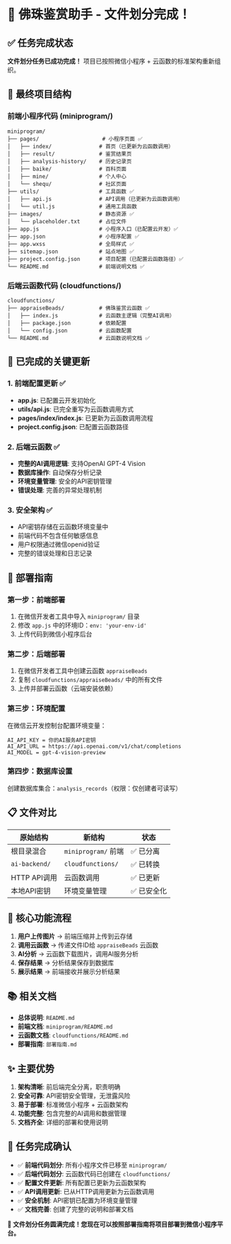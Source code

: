 # 🎉 佛珠鉴赏助手 - 文件划分完成！

## ✅ 任务完成状态

**文件划分任务已成功完成！** 项目已按照微信小程序 + 云函数的标准架构重新组织。

## 📁 最终项目结构

### 前端小程序代码 (miniprogram/)
```
miniprogram/
├── pages/                    # 小程序页面 ✅
│   ├── index/               # 首页（已更新为云函数调用）
│   ├── result/              # 鉴赏结果页
│   ├── analysis-history/    # 历史记录页
│   ├── baike/               # 百科页面
│   ├── mine/                # 个人中心
│   └── shequ/               # 社区页面
├── utils/                   # 工具函数 ✅
│   ├── api.js               # API调用（已更新为云函数调用）
│   └── util.js              # 通用工具函数
├── images/                  # 静态资源 ✅
│   └── placeholder.txt      # 占位文件
├── app.js                   # 小程序入口（已配置云开发）✅
├── app.json                 # 小程序配置 ✅
├── app.wxss                 # 全局样式 ✅
├── sitemap.json             # 站点地图 ✅
├── project.config.json      # 项目配置（已配置云函数路径）✅
└── README.md                # 前端说明文档 ✅
```

### 后端云函数代码 (cloudfunctions/)
```
cloudfunctions/
├── appraiseBeads/           # 佛珠鉴赏云函数 ✅
│   ├── index.js             # 云函数主逻辑（完整AI调用）
│   ├── package.json         # 依赖配置
│   └── config.json          # 云函数配置
└── README.md                # 云函数说明文档 ✅
```

## 🔧 已完成的关键更新

### 1. 前端配置更新 ✅
- **app.js**: 已配置云开发初始化
- **utils/api.js**: 已完全重写为云函数调用方式
- **pages/index/index.js**: 已更新为云函数调用流程
- **project.config.json**: 已配置云函数路径

### 2. 后端云函数 ✅
- **完整的AI调用逻辑**: 支持OpenAI GPT-4 Vision
- **数据库操作**: 自动保存分析记录
- **环境变量管理**: 安全的API密钥管理
- **错误处理**: 完善的异常处理机制

### 3. 安全架构 ✅
- API密钥存储在云函数环境变量中
- 前端代码不包含任何敏感信息
- 用户权限通过微信openid验证
- 完整的错误处理和日志记录

## 🚀 部署指南

### 第一步：前端部署
1. 在微信开发者工具中导入 `miniprogram/` 目录
2. 修改 `app.js` 中的环境ID：`env: 'your-env-id'`
3. 上传代码到微信小程序后台

### 第二步：后端部署
1. 在微信开发者工具中创建云函数 `appraiseBeads`
2. 复制 `cloudfunctions/appraiseBeads/` 中的所有文件
3. 上传并部署云函数（云端安装依赖）

### 第三步：环境配置
在微信云开发控制台配置环境变量：
```
AI_API_KEY = 你的AI服务API密钥
AI_API_URL = https://api.openai.com/v1/chat/completions
AI_MODEL = gpt-4-vision-preview
```

### 第四步：数据库设置
创建数据库集合：`analysis_records`（权限：仅创建者可读写）

## 📋 文件对比

| 原始结构 | 新结构 | 状态 |
|---------|--------|------|
| 根目录混合 | `miniprogram/` 前端 | ✅ 已分离 |
| `ai-backend/` | `cloudfunctions/` | ✅ 已转换 |
| HTTP API调用 | 云函数调用 | ✅ 已更新 |
| 本地API密钥 | 环境变量管理 | ✅ 已安全化 |

## 🎯 核心功能流程

1. **用户上传图片** → 前端压缩并上传到云存储
2. **调用云函数** → 传递文件ID给 `appraiseBeads` 云函数
3. **AI分析** → 云函数下载图片，调用AI服务分析
4. **保存结果** → 分析结果保存到数据库
5. **展示结果** → 前端接收并展示分析结果

## 📚 相关文档

- **总体说明**: `README.md`
- **前端文档**: `miniprogram/README.md`
- **云函数文档**: `cloudfunctions/README.md`
- **部署指南**: `部署指南.md`

## ✨ 主要优势

1. **架构清晰**: 前后端完全分离，职责明确
2. **安全可靠**: API密钥安全管理，无泄露风险
3. **易于部署**: 标准微信小程序 + 云函数架构
4. **功能完整**: 包含完整的AI调用和数据管理
5. **文档齐全**: 详细的部署和使用说明

## 🎊 任务完成确认

- ✅ **前端代码划分**: 所有小程序文件已移至 `miniprogram/`
- ✅ **后端代码划分**: 云函数代码已创建在 `cloudfunctions/`
- ✅ **配置文件更新**: 所有配置已更新为云函数架构
- ✅ **API调用更新**: 已从HTTP调用更新为云函数调用
- ✅ **安全机制**: API密钥已配置为环境变量管理
- ✅ **文档完善**: 创建了完整的说明和部署文档

**🎉 文件划分任务圆满完成！您现在可以按照部署指南将项目部署到微信小程序平台。**